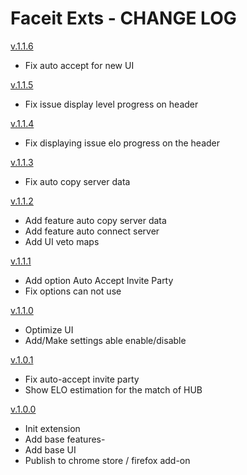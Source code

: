 # Faceit Exts - CHANGE LOG

[v.1.1.6](https://github.com/leedrum/faceit-exts/releases/tag/v1.1.6)

- Fix auto accept for new UI

[v.1.1.5](https://github.com/leedrum/faceit-exts/releases/tag/v1.1.5)

- Fix issue display level progress on header

[v.1.1.4](https://github.com/leedrum/faceit-exts/releases/tag/v1.1.4)

- Fix displaying issue elo progress on the header

[v.1.1.3](https://github.com/leedrum/faceit-exts/releases/tag/v1.1.3)

- Fix auto copy server data

[v.1.1.2](https://github.com/leedrum/faceit-exts/releases/tag/v1.1.2)

- Add feature auto copy server data
- Add feature auto connect server
- Add UI veto maps

[v.1.1.1](https://github.com/leedrum/faceit-exts/releases/tag/v1.1.1)

- Add option Auto Accept Invite Party
- Fix options can not use

[v.1.1.0](https://github.com/leedrum/faceit-exts/releases/tag/v1.1.0)

- Optimize UI
- Add/Make settings able enable/disable

[v.1.0.1](https://github.com/leedrum/faceit-exts/releases/tag/v1.0.1)

- Fix auto-accept invite party
- Show ELO estimation for the match of HUB

[v.1.0.0](https://github.com/leedrum/faceit-exts/releases/tag/v1.0.0)

- Init extension
- Add base features-
- Add base UI
- Publish to chrome store / firefox add-on
